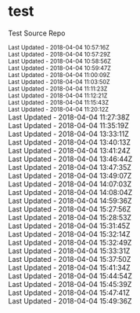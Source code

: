 # test
Test Source Repo
<div><small>Last Updated - 2018-04-04 10:57:16Z</small></div>
<div><small>Last Updated - 2018-04-04 10:57:29Z</small></div>
<div><small>Last Updated - 2018-04-04 10:58:56Z</small></div>
<div><small>Last Updated - 2018-04-04 10:59:47Z</small></div>
<div><small>Last Updated - 2018-04-04 11:00:09Z</small></div>
<div><small>Last Updated - 2018-04-04 11:03:50Z</small></div>
<div><small>Last Updated - 2018-04-04 11:11:23Z</small></div>
<div><small>Last Updated - 2018-04-04 11:12:21Z</small></div>
<div><small>Last Updated - 2018-04-04 11:15:43Z</small></div>
<div><small>Last Updated - 2018-04-04 11:20:12Z</small></div>
<div>Last Updated - 2018-04-04 11:27:38Z</div>
<div>Last Updated - 2018-04-04 11:35:19Z</div>
<div>Last Updated - 2018-04-04 13:33:11Z</div>
<div>Last Updated - 2018-04-04 13:40:13Z</div>
<div>Last Updated - 2018-04-04 13:41:24Z</div>
<div>Last Updated - 2018-04-04 13:46:44Z</div>
<div>Last Updated - 2018-04-04 13:47:35Z</div>
<div>Last Updated - 2018-04-04 13:49:07Z</div>
<div>Last Updated - 2018-04-04 14:07:03Z</div>
<div>Last Updated - 2018-04-04 14:08:04Z</div>

<div>Last Updated - 2018-04-04 14:59:36Z</div>
<div>Last Updated - 2018-04-04 15:27:56Z</div>
<div>Last Updated - 2018-04-04 15:28:53Z</div>
<div>Last Updated - 2018-04-04 15:31:45Z</div>
<div>Last Updated - 2018-04-04 15:32:14Z</div>
<div>Last Updated - 2018-04-04 15:32:49Z</div>
<div>Last Updated - 2018-04-04 15:33:31Z</div>
<div>Last Updated - 2018-04-04 15:37:50Z</div>
<div>Last Updated - 2018-04-04 15:41:34Z</div>
<div>Last Updated - 2018-04-04 15:44:54Z</div>
<div>Last Updated - 2018-04-04 15:45:39Z</div>
<div>Last Updated - 2018-04-04 15:47:41Z</div>
<div>Last Updated - 2018-04-04 15:49:36Z</div>

